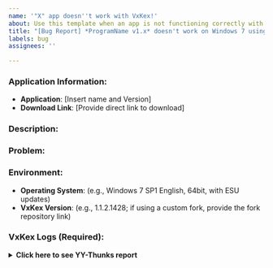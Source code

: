 ```yaml
---
name: '"X" app doesn''t work with VxKex!'
about: Use this template when an app is not functioning correctly with VxKex enabled.
title: "[Bug Report] *ProgramName v1.x* doesn't work on Windows 7 using VxKex"
labels: bug
assignees: ''

---
```


### Application Information:

- **Application**: [Insert name and Version]
- **Download Link**: [Provide direct link to download]

### Description:
<!--
A brief overview of the problem you're encountering, including any specific details about the issue.
-->


### Problem:
<!--
- Step-by-step instructions to reproduce the bug/error.
- Attach **screenshots** or **error messages** related to the issue.
-->


### Environment:
<!--
Please provide the following details about your environment:
-->
- **Operating System**: (e.g., Windows 7 SP1 English, 64bit, with ESU updates)
- **VxKex Version**: (e.g., 1.1.2.1428; if using a custom fork, provide the fork repository link)

### VxKex Logs (Required):
<!--
To help developers investigate the issue, please follow the steps below to collect and share the logs:

1. **Clear existing logs**:
   - Navigate to `%LOCALAPPDATA%\Local\VxKex\Logs`
   - Delete all the log files in this folder.

2. **Reproduce the issue**:
   - Launch the application with **VxKex enabled**.
   - Reproduce the error or behavior you are reporting.

3. **Collect logs**:
   - Close the application (or close the error window).
   - Go back to `%LOCALAPPDATA%\Local\VxKex\Logs` and **zip** all newly created log files.

4. **Attach the zipped log file below.**
-->


<!--
### Collect Additional Logs with YY-Thunks (Optional) 

To provide more detailed information about APIs used by the application, you can use **YY-Thunks**:  

1. Download **YY-Thunks** from the official release page (https://github.com/Chuyu-Team/YY-Thunks/releases)
2. Run the following command in a terminal, replacing `D:\Tool\SomeProgram.exe` with the path to your application:  
   ```  
   YY.Depends.Analyzer.exe "D:\Tool\SomeProgram.exe" /IgnoreReady /ReportView:Table /Target:6.1.7600  
   ```  
3. This will generate a Markdown file named `SomeProgram.exe.md` in the same directory as the analyzer. The file contains a list of API/s that the application might use and is available only on Windows 8 or higher.  

4. Open the `.md` file, copy its entire contents, and paste it into the collapsible section below.
-->
<details>
  <summary><b>Click here to see YY-Thunks report</b></summary>

PASTE THE ENTIRE .MD CONTENT HERE

</details>

<!--Feel free to add any other details or context that might be helpful for reproducing the issue or understanding the behavior.-->
